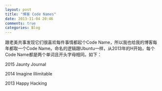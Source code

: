 ```yaml
---
layout: post
title: "博客 Code Names"
date: 2013-11-04 20:46
comments: true
categories: Blog
---
```


跟老美共事发现它们很喜欢每件事情都起个Code Name，所以我也给我的博客每年都取一个Code Name。命名的逻辑跟Ubuntu一样，从2013年的H开始，每个Code Name都是两个单词且开头字母相同。如下：

<!-- more -->

2015 Jaunty Journal

2014 Imagine Illimitable

2013 Happy Hacking
